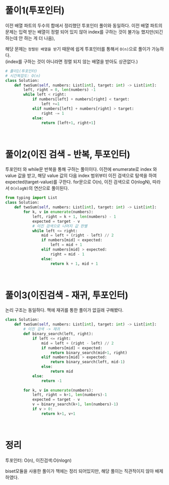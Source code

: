 ​
# 풀이1(투포인터)
이전 배열 파트의 두수의 합에서 정리했던 투포인터 풀이와 동일하다. 
이전 배열 파트의 문제는 입력 받는 배열이 정렬 되어 있지 않아 index를 구하는 것이 불가능 했지만(되긴 하는데 안 하는 게 더 나음),

해당 문제는 ```정렬된 배열을 받```기 때문에 쉽게 투포인터를 통해서 ```O(n)```으로 풀이가 가능하다.<br/>
(index를 구하는 것이 아니라면 정렬 되지 않는 배열을 받아도 상관없다.)

```python
# 풀이1(투포인터)
# 시간복잡도: O(n)
class Solution:
    def twoSum(self, numbers: List[int], target: int) -> List[int]:
        left, right = 0, len(numbers) -1
        while left < right:
            if numbers[left] + numbers[right] < target:
                left +=1 
            elif numbers[left] + numbers[right] > target:
                right -= 1
            else:
                return [left+1, right+1]
```


<br/>

# 풀이2(이진 검색 - 반복, 투포인터)

투포인터 와 while문 반복을 통해 구하는 풀이이다.
이전에 enumerate로 index 와 value 값을 받고, 해당 value 값의 다음 index 범위부터 이진 검색으로 탐색을 하여 expected(target-value)를 구한다. for문으로 O(n), 이진 검색으로 O(nlogN), 따라서 ```O(nlogN)```의 연산으로 풀이된다.


```python
from typing import List
class Solution:
    def twoSum(self, numbers: List[int], target: int) -> List[int]:
        for k, v in enumerate(numbers):
            left, right = k + 1, len(numbers) - 1
            expected = target - v
            # 이진 검색으로 나머지 값 판별
            while left <= right:
                mid = left + (right - left) // 2
                if numbers[mid] < expected:
                    left = mid + 1
                elif numbers[mid] > expected:
                    right = mid - 1
                else:
                    return k + 1, mid + 1        
```

<br/>

# 풀이3(이진검색 - 재귀, 투포인터)
논리 구조는 동일하다. 책에 재귀를 통한 풀이가 없길래 구해봤다.

```python
class Solution:
    def twoSum(self, numbers: List[int], target: int) -> List[int]:
        # 이진 검색 -> 재귀
        def binary_search(left, right):
            if left <= right:
                mid = left + (right - left) // 2
                if numbers[mid] < expected:
                    return binary_search(mid+1, right)
                elif numbers[mid] > expected:
                    return binary_search(left, mid-1)
                else:
                    return mid
            else:
                return -1
                
        for k, v in enumerate(numbers):
            left, right = k+1, len(numbers)-1
            expected = target - v
            v = binary_search(k+1, len(numbers)-1)
            if v > 0:
                return k+1, v+1
```

<br/>

# 정리
투포인터: O(n), 이진검색:O(nlogn)

biset모듈을 사용한 풀이가 책에는 정리 되어있지만, 해당 풀이는 직관적이지 않아 배제하였다.
